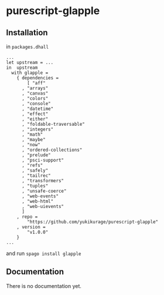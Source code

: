 # purescript-glapple
## Installation
in `packages.dhall`
```dhall
...
let upstream = ...
in  upstream
  with glapple =
    { dependencies =
        [ "aff"
      , "arrays"
      , "canvas"
      , "colors"
      , "console"
      , "datetime"
      , "effect"
      , "either"
      , "foldable-traversable"
      , "integers"
      , "math"
      , "maybe"
      , "now"
      , "ordered-collections"
      , "prelude"
      , "psci-support"
      , "refs"
      , "safely"
      , "tailrec"
      , "transformers"
      , "tuples"
      , "unsafe-coerce"
      , "web-events"
      , "web-html"
      , "web-uievents"
      ]
    , repo =
        "https://github.com/yukikurage/purescript-glapple"
    , version =
        "v1.0.0"
    }
...
```
and run
`spago install glapple`

## Documentation
There is no documentation yet.